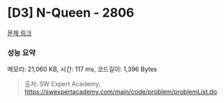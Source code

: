 # [D3] N-Queen - 2806 

[문제 링크](https://swexpertacademy.com/main/code/problem/problemDetail.do?contestProbId=AV7GKs06AU0DFAXB) 

### 성능 요약

메모리: 21,060 KB, 시간: 117 ms, 코드길이: 1,396 Bytes



> 출처: SW Expert Academy, https://swexpertacademy.com/main/code/problem/problemList.do